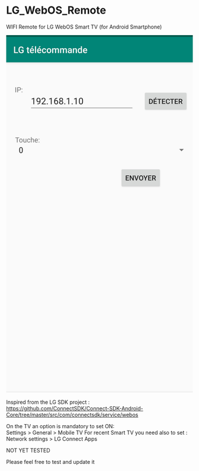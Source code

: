 # LG_WebOS_Remote
WIFI Remote for LG WebOS Smart TV (for Android Smartphone)

![alt text](https://github.com/GreenSnakeLinux/LG_WebOS_Remote/blob/master/Screenshot/LG%20Remote.png)

Inspired from the LG SDK project :
https://github.com/ConnectSDK/Connect-SDK-Android-Core/tree/master/src/com/connectsdk/service/webos

On the TV an option is mandatory to set ON:<br>
Settings > General > Mobile TV
For recent Smart TV you need also to set :
Network settings > LG Connect Apps

NOT YET TESTED

Please feel free to test and update it
